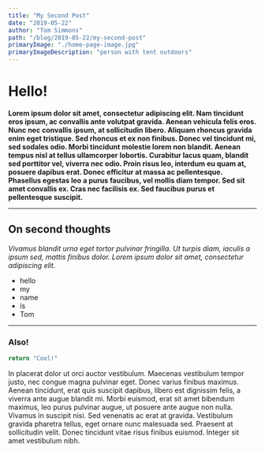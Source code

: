 ```yaml
---
title: "My Second Post"
date: "2019-05-22"
author: "Tom Simmons"
path: "/blog/2019-05-22/my-second-post"
primaryImage: "./home-page-image.jpg"
primaryImageDescription: "person with tent outdoors"
---
```


# Hello!

**Lorem ipsum dolor sit amet, consectetur adipiscing elit. Nam tincidunt eros ipsum, ac convallis ante volutpat gravida. Aenean vehicula felis eros. Nunc nec convallis ipsum, at sollicitudin libero. Aliquam rhoncus gravida enim eget tristique. Sed rhoncus et ex non finibus. Donec vel tincidunt mi, sed sodales odio. Morbi tincidunt molestie lorem non blandit. Aenean tempus nisl at tellus ullamcorper lobortis. Curabitur lacus quam, blandit sed porttitor vel, viverra nec odio. Proin risus leo, interdum eu quam at, posuere dapibus erat. Donec efficitur at massa ac pellentesque. Phasellus egestas leo a purus faucibus, vel mollis diam tempor. Sed sit amet convallis ex. Cras nec facilisis ex. Sed faucibus purus et pellentesque suscipit.**

---

## On second thoughts

_Vivamus blandit urna eget tortor pulvinar fringilla. Ut turpis diam, iaculis a ipsum sed, mattis finibus dolor. Lorem ipsum dolor sit amet, consectetur adipiscing elit._

- hello
- my
- name
- is
- Tom

---

### Also!

```js
return "Cool!"
```

In placerat dolor ut orci auctor vestibulum. Maecenas vestibulum tempor justo, nec congue magna pulvinar eget. Donec varius finibus maximus. Aenean tincidunt, erat quis suscipit dapibus, libero est dignissim felis, a viverra ante augue blandit mi. Morbi euismod, erat sit amet bibendum maximus, leo purus pulvinar augue, ut posuere ante augue non nulla. Vivamus in suscipit nisi. Sed venenatis ac erat at gravida. Vestibulum gravida pharetra tellus, eget ornare nunc malesuada sed. Praesent at sollicitudin velit. Donec tincidunt vitae risus finibus euismod. Integer sit amet vestibulum nibh.
